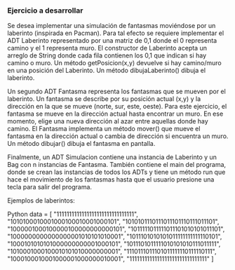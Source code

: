 ### Ejercicio a desarrollar
Se desea implementar una simulación de fantasmas moviéndose por un laberinto
(inspirada en Pacman). Para tal efecto se requiere implementar el ADT Laberinto
representado por una matriz de 0,1 donde el 0 representa camino y el 1 representa muro.
El constructor de Laberinto acepta un arreglo de String donde cada fila contienen los
0,1 que indican si hay camino o muro. Un método getPosicion(x,y) devuelve si hay
camino/muro en una posición del Laberinto. Un método dibujaLaberinto() dibuja el
laberinto.

Un segundo ADT Fantasma representa los fantasmas que se mueven por el laberinto. Un
fantasma se describe por su posición actual (x,y) y la dirección en la que se mueve
(norte, sur, este, oeste). Para este ejercicio, el fantasma se mueve en la dirección actual
hasta encontrar un muro. En ese momento, elige una nueva dirección al azar entre
aquellas donde hay camino. El Fantasma implementa un método mover() que mueve el
fantasma en la dirección actual o cambia de dirección si encuentra un muro. Un método
dibujar() dibuja el fantasma en pantalla.

Finalmente, un ADT Simulacion contiene una instancia de Laberinto y un Bag con n
instancias de Fantasma. También contiene el main del programa, donde se crean las
instancias de todos los ADTs y tiene un método run que hace el movimiento de los
fantasmas hasta que el usuario presione una tecla para salir del programa.

Ejemplos de laberintos:

Python
data = [
 "1111111111111111111111111111111",
 "1010100010001000100010001000101",
 "1010101110111011101110111011101",
 "1000001000100000100000000000101",
 "1011111011111011101010101011101",
 "1000000000000000001010101010001",
 "1011101010101011111111111110101",
 "1000101010101000000000001000101",
 "1011101011111010101010111011111",
 "1010001000100010101010000000001",
 "1110111011101011111110111110111",
 "1000100010001000001000000010001",
 "1111111111111111111111111111111"
 ]

